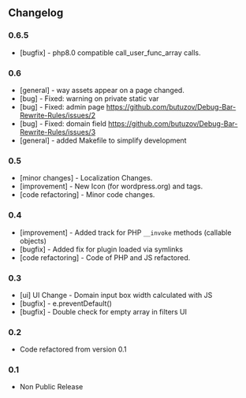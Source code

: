 ## Changelog

### 0.6.5
* [bugfix] - php8.0 compatible call_user_func_array calls.

### 0.6
* [general] - way assets appear on a page changed.
* [bug] - Fixed: warning on private static var
* [bug] - Fixed: admin page    https://github.com/butuzov/Debug-Bar-Rewrite-Rules/issues/2
* [bug] - Fixed: domain field  https://github.com/butuzov/Debug-Bar-Rewrite-Rules/issues/3
* [general] - added Makefile to simplify development

### 0.5
* [minor changes] - Localization Changes.
* [improvement] - New Icon (for wordpress.org) and tags.
* [code refactoring] - Minor code changes.

### 0.4
* [improvement] - Added track for PHP `__invoke` methods (callable objects)
* [bugfix] - Added fix for plugin loaded via symlinks
* [code refactoring] - Code of PHP and JS refactored.

### 0.3
* [ui] UI Change - Domain input box width calculated with JS
* [bugfix] - e.preventDefault()
* [bugfix] - Double check for empty array in filters UI

### 0.2
* Code refactored from version 0.1

### 0.1
* Non Public Release
